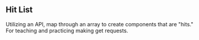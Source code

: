 Hit List 
--------------------

Utilizing an API, map through an array to create components that are "hits." For teaching and practicing making get requests.